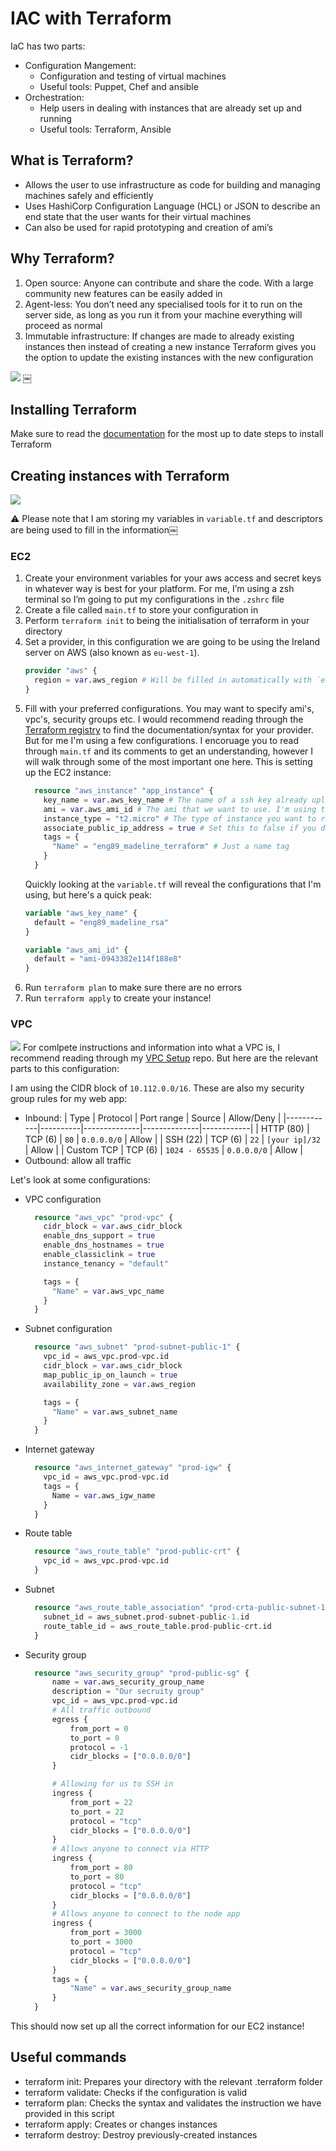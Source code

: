 # IAC with Terraform
IaC has two parts:
* Configuration Mangement:
    * Configuration and testing of virtual machines
    * Useful tools: Puppet, Chef and ansible
* Orchestration:
    * Help users in dealing with instances that are already set up and running
    * Useful tools: Terraform, Ansible

## What is Terraform?
* Allows the user to use infrastructure as code for building and managing machines safely and efficiently
* Uses HashiCorp Configuration Language (HCL) or JSON to describe an end state that the user wants for their virtual machines
* Can also be used for rapid prototyping and creation of ami’s

## Why Terraform?
1. Open source: Anyone can contribute and share the code. With a large community new features can be easily added in
2. Agent-less: You don’t need any specialised tools for it to run on the server side, as long as you run it from your machine everything will proceed as normal
3. Immutable infrastructure: If changes are made to already existing instances then instead of creating a new instance Terraform gives you the option to update the existing instances with the new configuration

![](images/image2.png)
￼
## Installing Terraform
Make sure to read the [documentation](https://learn.hashicorp.com/tutorials/terraform/install-cli?in=terraform/aws-get-started) for the most up to date steps to install Terraform

## Creating instances with Terraform
![](images/image1.png)

⚠️ Please note that I am storing my variables in `variable.tf` and descriptors are being used to fill in the information￼

### EC2
1. Create your environment variables for your aws access and secret keys in whatever way is best for your platform. For me, I’m using a zsh terminal so I’m going to put my configurations in the `.zshrc` file
2. Create a file called `main.tf` to store your configuration in
3. Perform `terraform init` to being the initialisation of terraform in your directory
4. Set a provider, in this configuration we are going to be using the Ireland server on AWS (also known as `eu-west-1`).
    ```terraform
    provider "aws" {
      region = var.aws_region # Will be filled in automatically with `eu-west-1`
    }
    ```
5. Fill with your preferred configurations. You may want to specify ami's, vpc's, security groups etc. I would recommend reading through the [Terraform registry](https://registry.terraform.io/) to find the documentation/syntax for your provider. But for me I'm using a few configurations. I encoruage you to read through `main.tf` and its comments to get an understanding, however I will walk through some of the most important one here. This is setting up the EC2 instance:
    ```terraform
      resource "aws_instance" "app_instance" {
        key_name = var.aws_key_name # The name of a ssh key already uploaded to AWS
        ami = var.aws_ami_id # The ami that we want to use. I'm using the default Ubuntu 18.04 ami
        instance_type = "t2.micro" # The type of instance you want to run, `t2.micro` is on the free plan
        associate_public_ip_address = true # Set this to false if you don't want a public IP available
        tags = {
          "Name" = "eng89_madeline_terraform" # Just a name tag
        }
      }
    ```
    Quickly looking at the `variable.tf` will reveal the configurations that I'm using, but here's a quick peak:
    ```terraform
    variable "aws_key_name" {
      default = "eng89_madeline_rsa"
    }

    variable "aws_ami_id" {
      default = "ami-0943382e114f188e8"
    } 
    ```
6. Run `terraform plan` to make sure there are no errors
7. Run `terraform apply` to create your instance!

### VPC
![](images/image3.png)
For comlpete instructions and information into what a VPC is, I recommend reading through my [VPC Setup](https://github.com/monotiller/engineering89_vpc_setup) repo. But here are the relevant parts to this configuration:

I am using the CIDR block of `10.112.0.0/16`. These are also my security group rules for my web app:

- Inbound:
  | Type       | Protocol | Port range   | Source       | Allow/Deny |
  |------------|----------|--------------|--------------|------------|
  | HTTP (80)  | TCP (6)  | `80`           | `0.0.0.0/0`    | Allow      |
  | SSH (22)   | TCP (6)  | `22`           | `[your ip]/32` | Allow      |
  | Custom TCP | TCP (6)  | `1024 - 65535` | `0.0.0.0/0`    | Allow      |    
- Outbound: allow all traffic

Let's look at some configurations:
- VPC configuration
  ```terraform
    resource "aws_vpc" "prod-vpc" {
      cidr_block = var.aws_cidr_block
      enable_dns_support = true
      enable_dns_hostnames = true
      enable_classiclink = true
      instance_tenancy = "default"

      tags = {
        "Name" = var.aws_vpc_name
      }
    }
  ```
- Subnet configuration
  ```terraform
    resource "aws_subnet" "prod-subnet-public-1" {
      vpc_id = aws_vpc.prod-vpc.id
      cidr_block = var.aws_cidr_block
      map_public_ip_on_launch = true
      availability_zone = var.aws_region

      tags = {
        "Name" = var.aws_subnet_name
      }
    }
  ```
- Internet gateway
  ```terraform
    resource "aws_internet_gateway" "prod-igw" {
      vpc_id = aws_vpc.prod-vpc.id
      tags = {
        Name = var.aws_igw_name
      }
    }
  ```
- Route table
  ```terraform
    resource "aws_route_table" "prod-public-crt" {
      vpc_id = aws_vpc.prod-vpc.id
    }
  ```
- Subnet
  ```terraform
    resource "aws_route_table_association" "prod-crta-public-subnet-1" {
      subnet_id = aws_subnet.prod-subnet-public-1.id
      route_table_id = aws_route_table.prod-public-crt.id
    }
  ```
- Security group
  ```terraform
    resource "aws_security_group" "prod-public-sg" {
        name = var.aws_security_group_name
        description = "Our secruity group"
        vpc_id = aws_vpc.prod-vpc.id
        # All traffic outbound
        egress { 
            from_port = 0
            to_port = 0
            protocol = -1
            cidr_blocks = ["0.0.0.0/0"]
        }

        # Allowing for us to SSH in
        ingress { 
            from_port = 22
            to_port = 22
            protocol = "tcp"
            cidr_blocks = ["0.0.0.0/0"]
        }
        # Allows anyone to connect via HTTP
        ingress { 
            from_port = 80
            to_port = 80
            protocol = "tcp"
            cidr_blocks = ["0.0.0.0/0"]
        }
        # Allows anyone to connect to the node app
        ingress { 
            from_port = 3000
            to_port = 3000
            protocol = "tcp"
            cidr_blocks = ["0.0.0.0/0"]
        }
        tags = {
            "Name" = var.aws_security_group_name
        }
    }
    ```

This should now set up all the correct information for our EC2 instance!
## Useful commands
* terraform init: Prepares your directory with the relevant .terraform folder
* terraform validate: Checks if the configuration is valid
* terraform plan: Checks the syntax and validates the instruction we have provided in this script
* terraform apply: Creates or changes instances
* terraform destroy: Destroy previously-created instances